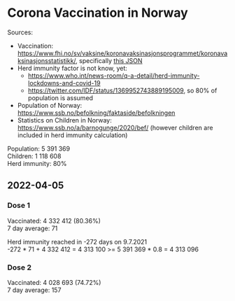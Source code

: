 # Corona Vaccination in Norway

Sources:

- Vaccination: <https://www.fhi.no/sv/vaksine/koronavaksinasjonsprogrammet/koronavaksinasjonsstatistikk/>, specifically [this JSON](https://www.fhi.no/api/chartdata/api/99119)
- Herd immunity factor is not know, yet:
  - <https://www.who.int/news-room/q-a-detail/herd-immunity-lockdowns-and-covid-19>
  - <https://twitter.com/IDF/status/1369952743889195009>, so 80% of population is assumed
- Population of Norway: <https://www.ssb.no/befolkning/faktaside/befolkningen>
- Statistics on Children in Norway: https://www.ssb.no/a/barnogunge/2020/bef/ (however children are included in herd immunity calculation)

Population: 5 391 369  
Children: 1 118 608  
Herd immunity: 80%  

## 2022-04-05

### Dose 1

Vaccinated: 4 332 412 (80.36%)  
7 day average: 71

Herd immunity reached in -272 days on 9.7.2021  
-272 * 71 + 4 332 412 = 4 313 100 >= 5 391 369 * 0.8 = 4 313 096

### Dose 2

Vaccinated: 4 028 693 (74.72%)  
7 day average: 157

